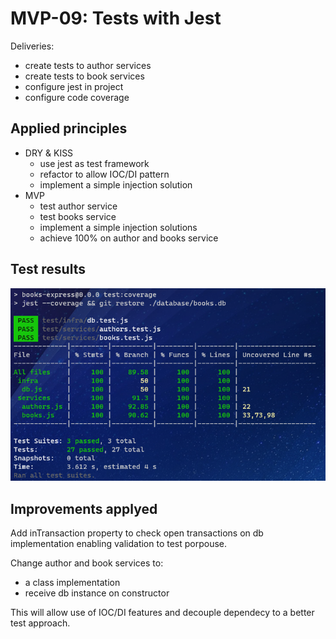 # MVP-09: Tests with Jest

Deliveries:

 * create tests to author services
 * create tests to book services
 * configure jest in project
 * configure code coverage

## Applied principles

 * DRY & KISS
   * use jest as test framework
   * refactor to allow IOC/DI pattern
   * implement a simple injection solution
 * MVP
   * test author service
   * test books service
   * implement a simple injection solutions
   * achieve 100% on author and books service

## Test results

![Tests results](./images/mvp-09-tests.PNG "Tests results")

## Improvements applyed

Add inTransaction property to check open transactions on db implementation enabling validation to test porpouse.

Change author and book services to:

 * a class implementation
 * receive db instance on constructor

This will allow use of IOC/DI features and decouple dependecy to a better test approach.
